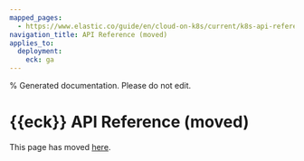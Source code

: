 ```yaml
---
mapped_pages:
  - https://www.elastic.co/guide/en/cloud-on-k8s/current/k8s-api-reference.html
navigation_title: API Reference (moved)
applies_to:
  deployment:
    eck: ga
---
```

% Generated documentation. Please do not edit.

# {{eck}} API Reference (moved)

This page has moved [here](./api-docs/index.md).